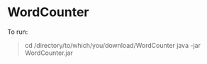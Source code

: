 # WordCounter

To run: 

> cd /directory/to/which/you/download/WordCounter
> java -jar WordCounter.jar
